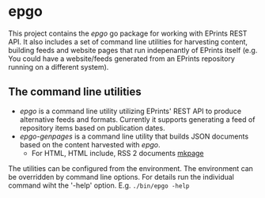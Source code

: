 
# epgo

This project contains the _epgo_ go package for working with EPrints 
REST API. It also includes a set of command line utilities for 
harvesting content,  building feeds and website pages that run 
indepenantly of EPrints itself (e.g. You could have a website/feeds 
generated from an EPrints repository running on a different system).

## The command line utilities

+ _epgo_ is a command line utility utilizing EPrints' REST API to 
  produce alternative feeds and formats. Currently it supports 
  generating a feed of repository items based on publication dates.
+ _epgo-genpages_ is a command line utility that builds JSON documents 
  based on the content harvested with _epgo_.
    + For HTML, HTML include, RSS 2 documents [mkpage](https://caltechlibrary.github.io/mkpage)

The utilities can be configured from the environment.  The environment
can be overridden by command line options. For details run the individual command wiht the '-help'
option.  E.g. `./bin/epgo -help`


